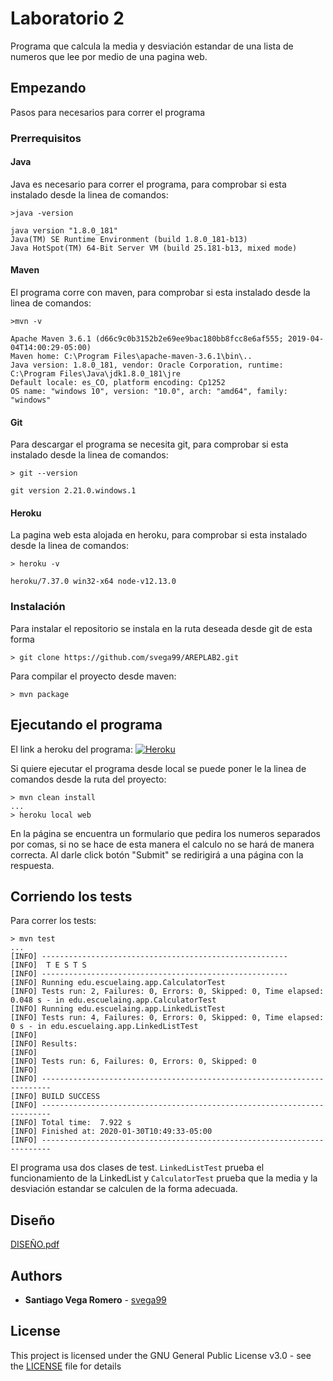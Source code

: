 # Laboratorio 2

Programa que calcula la media y desviación estandar de una lista de numeros que lee por medio de una pagina web.

## Empezando

Pasos para necesarios para correr el programa 

### Prerrequisitos

#### Java
 Java es necesario para correr el programa, para comprobar si esta instalado desde la linea de comandos:

```
>java -version

java version "1.8.0_181"
Java(TM) SE Runtime Environment (build 1.8.0_181-b13)
Java HotSpot(TM) 64-Bit Server VM (build 25.181-b13, mixed mode)
```

#### Maven
El programa corre con maven, para comprobar si esta instalado desde la linea de comandos:

```
>mvn -v

Apache Maven 3.6.1 (d66c9c0b3152b2e69ee9bac180bb8fcc8e6af555; 2019-04-04T14:00:29-05:00)
Maven home: C:\Program Files\apache-maven-3.6.1\bin\..
Java version: 1.8.0_181, vendor: Oracle Corporation, runtime: C:\Program Files\Java\jdk1.8.0_181\jre
Default locale: es_CO, platform encoding: Cp1252
OS name: "windows 10", version: "10.0", arch: "amd64", family: "windows"
```

#### Git
Para descargar el programa se necesita git, para comprobar si esta instalado desde la linea de comandos:

```
> git --version

git version 2.21.0.windows.1
```

#### Heroku
La pagina web esta alojada en heroku, para comprobar si esta instalado desde la linea de comandos:

```
> heroku -v

heroku/7.37.0 win32-x64 node-v12.13.0

```

### Instalación

Para instalar el repositorio se instala en la ruta deseada desde git de esta forma

```
> git clone https://github.com/svega99/AREPLAB2.git

```
Para compilar el proyecto desde maven:

```
> mvn package
```
## Ejecutando el programa

El link a heroku del programa: 
[![Heroku](https://camo.githubusercontent.com/be46aee4f8d55e322c3e7db60ea23a4deb5427c9/68747470733a2f2f6865726f6b752d62616467652e6865726f6b756170702e636f6d2f3f6170703d6865726f6b752d6261646765)](https://ancient-taiga-60700.herokuapp.com/inputdata)

Si quiere ejecutar el programa desde local se puede poner le la linea de comandos desde la ruta del proyecto:

```
> mvn clean install
...
> heroku local web

```

En la página se encuentra un formulario que pedira los numeros separados por comas, si no se hace de esta manera el calculo no se hará de manera correcta. Al darle click botón "Submit" se redirigirá a una página con la respuesta. 


## Corriendo los tests

Para correr los tests:

```
> mvn test
...
[INFO] -------------------------------------------------------
[INFO]  T E S T S
[INFO] -------------------------------------------------------
[INFO] Running edu.escuelaing.app.CalculatorTest
[INFO] Tests run: 2, Failures: 0, Errors: 0, Skipped: 0, Time elapsed: 0.048 s - in edu.escuelaing.app.CalculatorTest
[INFO] Running edu.escuelaing.app.LinkedListTest
[INFO] Tests run: 4, Failures: 0, Errors: 0, Skipped: 0, Time elapsed: 0 s - in edu.escuelaing.app.LinkedListTest
[INFO]
[INFO] Results:
[INFO]
[INFO] Tests run: 6, Failures: 0, Errors: 0, Skipped: 0
[INFO]
[INFO] ------------------------------------------------------------------------
[INFO] BUILD SUCCESS
[INFO] ------------------------------------------------------------------------
[INFO] Total time:  7.922 s
[INFO] Finished at: 2020-01-30T10:49:33-05:00
[INFO] ------------------------------------------------------------------------
```

El programa usa dos clases de test. ```LinkedListTest``` prueba el funcionamiento de la LinkedList y ```CalculatorTest``` prueba que la media y la desviación estandar se calculen de la forma adecuada.

## Diseño

[DISEÑO.pdf](DISEÑO.pdf)

## Authors

* **Santiago Vega Romero**  - [svega99](https://github.com/svega99)

## License

This project is licensed under the GNU General Public License v3.0 - see the [LICENSE](LICENSE) file for details
